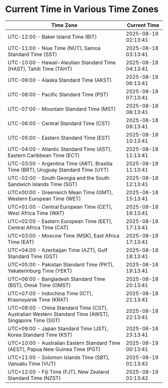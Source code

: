 # Current Time in Various Time Zones

| Time Zone | Current Time |
|-----------|--------------|
| UTC-12:00 - Baker Island Time (BIT) | 2025-08-19 02:13:41 |
| UTC-11:00 - Niue Time (NUT), Samoa Standard Time (SST) | 2025-08-18 03:13:41 |
| UTC-10:00 - Hawaii-Aleutian Standard Time (HAST), Tahiti Time (TAHT) | 2025-08-18 04:13:41 |
| UTC-09:00 - Alaska Standard Time (AKST) | 2025-08-18 06:13:41 |
| UTC-08:00 - Pacific Standard Time (PST) | 2025-08-18 07:13:41 |
| UTC-07:00 - Mountain Standard Time (MST) | 2025-08-18 08:13:41 |
| UTC-06:00 - Central Standard Time (CST) | 2025-08-18 09:13:41 |
| UTC-05:00 - Eastern Standard Time (EST) | 2025-08-18 10:13:41 |
| UTC-04:00 - Atlantic Standard Time (AST), Eastern Caribbean Time (ECT) | 2025-08-18 11:13:41 |
| UTC-03:00 - Argentina Time (ART), Brasília Time (BRT), Uruguay Standard Time (UYT) | 2025-08-18 11:13:41 |
| UTC-02:00 - South Georgia and the South Sandwich Islands Time (SGT) | 2025-08-18 12:13:41 |
| UTC±00:00 - Greenwich Mean Time (GMT), Western European Time (WET) | 2025-08-18 15:13:41 |
| UTC+01:00 - Central European Time (CET), West Africa Time (WAT) | 2025-08-18 16:13:41 |
| UTC+02:00 - Eastern European Time (EET), Central Africa Time (CAT) | 2025-08-18 17:13:41 |
| UTC+03:00 - Moscow Time (MSK), East Africa Time (EAT) | 2025-08-18 17:13:41 |
| UTC+04:00 - Azerbaijan Time (AZT), Gulf Standard Time (GST) | 2025-08-18 18:13:41 |
| UTC+05:00 - Pakistan Standard Time (PKT), Yekaterinburg Time (YEKT) | 2025-08-18 19:13:41 |
| UTC+06:00 - Bangladesh Standard Time (BST), Omsk Time (OMST) | 2025-08-18 20:13:41 |
| UTC+07:00 - Indochina Time (ICT), Krasnoyarsk Time (KRAT) | 2025-08-18 21:13:41 |
| UTC+08:00 - China Standard Time (CST), Australian Western Standard Time (AWST), Singapore Time (SGT) | 2025-08-18 22:13:41 |
| UTC+09:00 - Japan Standard Time (JST), Korea Standard Time (KST) | 2025-08-18 23:13:41 |
| UTC+10:00 - Australian Eastern Standard Time (AEST), Papua New Guinea Time (PGT) | 2025-08-19 00:13:41 |
| UTC+11:00 - Solomon Islands Time (SBT), Vanuatu Time (VUT) | 2025-08-19 01:13:42 |
| UTC+12:00 - Fiji Time (FJT), New Zealand Standard Time (NZST) | 2025-08-19 02:13:42 |
